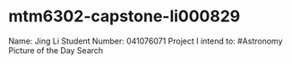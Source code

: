# mtm6302-capstone-li000829
Name: Jing Li
Student Number: 041076071
Project I intend to: #Astronomy Picture of the Day Search